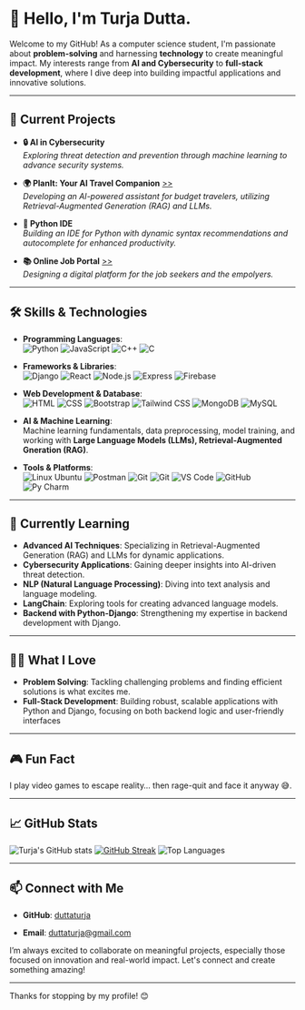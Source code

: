# 👋 Hello, I'm Turja Dutta.

Welcome to my GitHub! As a computer science student, I'm passionate about **problem-solving** and harnessing **technology** to create meaningful impact. My interests range from **AI and Cybersecurity** to **full-stack development**, where I dive deep into building impactful applications and innovative solutions.

---

## 🌟 Current Projects

- **🔒 AI in Cybersecurity**  
   *Exploring threat detection and prevention through machine learning to advance security systems.*

- **🌍 PlanIt: Your AI Travel Companion** [>>](https://github.com/duttaturja/PlanIt-Your-AI-Powered-Travel-Companion)  
   *Developing an AI-powered assistant for budget travelers, utilizing Retrieval-Augmented Generation (RAG) and LLMs.*

<!-- - **📁 Virtual File System (VFS)**  
   *Creating a virtual file system simulation to deepen my understanding of OS fundamentals.*-->

- **🔧 Python IDE**  
   *Building an IDE for Python with dynamic syntax recommendations and autocomplete for enhanced productivity.*

- **📚 Online Job Portal** [>>](https://github.com/duttaturja/Onlinejobportal)<br>
   *Designing a digital platform for the job seekers and the empolyers.*

---

## 🛠️ Skills & Technologies

- **Programming Languages**:  
  ![Python](https://img.shields.io/badge/-Python-3776AB?logo=python&logoColor=white) ![JavaScript](https://img.shields.io/badge/-JavaScript-F7DF1E?logo=javascript&logoColor=black) ![C++](https://img.shields.io/badge/C%2B%2B-00599C?style=for-the-badge&logo=c%2B%2B&logoColor=white) ![C](https://img.shields.io/badge/C-00599C?style=for-the-badge&logo=c&logoColor=white)

- **Frameworks & Libraries**:  
  ![Django](https://img.shields.io/badge/-Django-092E20?logo=django&logoColor=white) ![React](https://img.shields.io/badge/-React-61DAFB?logo=react&logoColor=black) ![Node.js](https://img.shields.io/badge/-Node.js-339933?logo=node.js&logoColor=white) ![Express](https://img.shields.io/badge/-Express-000000?logo=express&logoColor=white) ![Firebase](https://img.shields.io/badge/-Firebase-FFCA28?logo=firebase&logoColor=black)

- **Web Development & Database**: <br>
  ![HTML](https://img.shields.io/badge/-HTML-E34F26?logo=html5&logoColor=white) ![CSS](https://img.shields.io/badge/-CSS-1572B6?logo=css3&logoColor=white) ![Bootstrap](https://img.shields.io/badge/-Bootstrap-563D7C?logo=bootstrap&logoColor=white) ![Tailwind CSS](https://img.shields.io/badge/-Tailwind%20CSS-38B2AC?logo=tailwind-css&logoColor=white) ![MongoDB](https://img.shields.io/badge/-MongoDB-47A248?logo=mongodb&logoColor=white) ![MySQL](https://img.shields.io/badge/MySQL-005C84?style=for-the-badge&logo=mysql&logoColor=white) 

- **AI & Machine Learning**:  
   Machine learning fundamentals, data preprocessing, model training, and working with **Large Language Models (LLMs), Retrieval-Augmented Gneration (RAG)**.

- **Tools & Platforms**:  
  ![Linux Ubuntu](https://img.shields.io/badge/-Ubuntu-E95420?logo=ubuntu&logoColor=white) ![Postman](https://img.shields.io/badge/-Postman-FF6C37?logo=postman&logoColor=white) ![Git](https://img.shields.io/badge/-Git-F05032?logo=git&logoColor=white) ![Git](https://img.shields.io/badge/-Git-F05032?logo=git&logoColor=white) ![VS Code](https://img.shields.io/badge/-VS%20Code-007ACC?logo=visual-studio-code&logoColor=white) ![GitHub](https://img.shields.io/badge/-GitHub-181717?logo=github&logoColor=white) ![Py Charm](https://img.shields.io/badge/PyCharm-000000.svg?&style=for-the-badge&logo=PyCharm&logoColor=white)

---

## 🌱 Currently Learning
- **Advanced AI Techniques**: Specializing in Retrieval-Augmented Generation (RAG) and LLMs for dynamic applications.
- **Cybersecurity Applications**: Gaining deeper insights into AI-driven threat detection.
- **NLP (Natural Language Processing)**: Diving into text analysis and language modeling.
- **LangChain**: Exploring tools for creating advanced language models.
- **Backend with Python-Django**: Strengthening my expertise in backend development with Django.

---

## 👨‍💻 What I Love
- **Problem Solving**: Tackling challenging problems and finding efficient solutions is what excites me.
- **Full-Stack Development**: Building robust, scalable applications with Python and Django, focusing on both backend logic and user-friendly interfaces

---

## 🎮 Fun Fact
I play video games to escape reality… then rage-quit and face it anyway 😅.

---

## 📈 GitHub Stats
![Turja's GitHub stats](https://github-readme-stats.vercel.app/api?username=duttaturja&show_icons=true&theme=radical)     [![GitHub Streak](https://github-readme-streak-stats.herokuapp.com?user=duttaturja)](https://git.io/streak-stats)
![Top Languages](https://github-readme-stats.vercel.app/api/top-langs/?username=duttaturja&layout=compact&theme=radical)

---

## 📫 Connect with Me

- **GitHub**: [duttaturja](https://github.com/duttaturja)
 <!-- - **LinkedIn**: [Your LinkedIn Profile](#)Replace with your LinkedIn profile link if available -->
- **Email**: [duttaturja@gmail.com](mailto:duttaturja@gmail.com) <!-- Replace with your email if comfortable -->

I’m always excited to collaborate on meaningful projects, especially those focused on innovation and real-world impact. Let's connect and create something amazing!

---

Thanks for stopping by my profile! 😊
